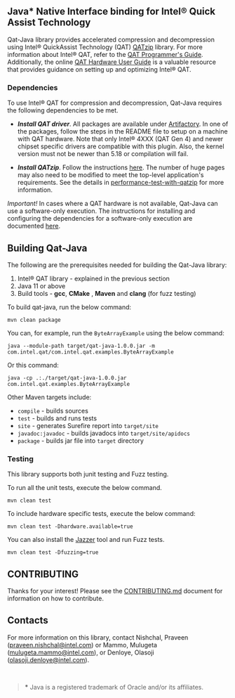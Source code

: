 ## Java* Native Interface binding for Intel® Quick Assist Technology
Qat-Java library provides accelerated compression and decompression using Intel® QuickAssist Technology (QAT) [QATzip](https://github.com/intel/QATzip) library. For more information about Intel® QAT, refer to the [QAT Programmer's Guide](https://www.intel.com/content/www/us/en/content-details/743912/intel-quickassist-technology-intel-qat-software-for-linux-programmers-guide-hardware-version-2-0.html). Additionally, the online [QAT Hardware User Guide](https://intel.github.io/quickassist/index.html) is a valuable resource that provides guidance on setting up and optimizing Intel® QAT.

### Dependencies
To use Intel® QAT for compression and decompression, Qat-Java requires the following dependencies to be met.

- ***Install QAT driver***. All packages are available under [Artifactory](https://www.intel.com/content/www/us/en/download/765501/intel-quickassist-technology-driver-for-linux-hw-version-2-0.html). In one of the packages, follow the steps in the README file to setup on a machine with QAT hardware. Note that only Intel&reg; 4XXX (QAT Gen 4) and newer chipset specific drivers are compatible with this plugin. Also, the kernel version must not be newer than 5.18 or compilation will fail.

- ***Install QATzip***. Follow the instructions [here](https://github.com/intel/QATzip#installation-instructions). The number of huge pages may also need to be modified to meet the top-level application's requirements. See the details in [performance-test-with-qatzip](https://github.com/intel/QATzip#performance-test-with-qatzip) for more information.

*Important!* In cases where a QAT hardware is not available, Qat-Java can use a software-only execution. The instructions for installing and configuring the dependencies for a software-only execution are documented [here](SOFTWARE_ONLY_CONFIG.md).  

## Building Qat-Java
The following are the prerequisites needed for building the Qat-Java library:

1. Intel® QAT library - explained in the previous section
2. Java 11 or above
3. Build tools - **gcc**, **CMake** , **Maven** and **clang** (for fuzz testing)

To build qat-java, run the below command:
```
mvn clean package
```

You can, for example, run the `ByteArrayExample` using the below command:
```
java --module-path target/qat-java-1.0.0.jar -m com.intel.qat/com.intel.qat.examples.ByteArrayExample
```

Or this command:
```
java -cp .:./target/qat-java-1.0.0.jar com.intel.qat.examples.ByteArrayExample
```

Other Maven targets include:

- `compile` - builds sources
- `test` - builds and runs tests
- `site` - generates Surefire report into ```target/site```
- `javadoc:javadoc` - builds javadocs into ```target/site/apidocs```
- `package` - builds jar file into ```target``` directory

### Testing
This library supports both junit testing and Fuzz testing.

To run all the unit tests, execute the below command.
```
mvn clean test
```

To include hardware specific tests, execute the below command:
```
mvn clean test -Dhardware.available=true
```

You can also install the [Jazzer](https://github.com/CodeIntelligenceTesting/jazzer/blob/main/CONTRIBUTING.md) tool and run Fuzz tests. 
```
mvn clean test -Dfuzzing=true
```

## CONTRIBUTING ##
Thanks for your interest! Please see the [CONTRIBUTING.md](CONTRIBUTING.md) document for information on how to contribute.
## Contacts ##
For more information on this library, contact Nishchal, Praveen (praveen.nishchal@intel.com) or Mammo, Mulugeta (mulugeta.mammo@intel.com), or  Denloye, Olasoji (olasoji.denloye@intel.com).

&nbsp;

><b id="f1">*</b> Java is a registered trademark of Oracle and/or its affiliates.
